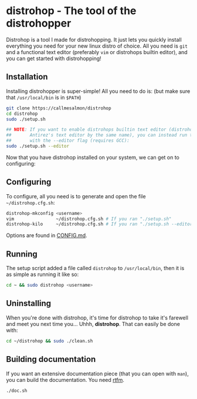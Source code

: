 # distrohop - The tool of the distrohopper
Distrohop is a tool I made for distrohopping. It just lets you quickly install everything you
need for your new linux distro of choice. All you need is ``git`` and a functional
text editor (preferably ``vim`` or distrohops builtin editor), and you can get started with distrohopping!

## Installation
Installing distrohopper is super-simple! All you need to do is: (but make sure that
``/usr/local/bin`` is in ``$PATH``)
```sh 
git clone https://callmesalmon/distrohop
cd distrohop
sudo ./setup.sh

## NOTE: If you want to enable distrohops builtin text editor (distrohop-kilo, based of
##       Antirez's text editor by the same name), you can instead run the setup command
##       with the --editor flag (requires GCC):
sudo ./setup.sh --editor
```
Now that you have distrohop installed on your system, we can get on to configuring:

## Configuring
To configure, all you need is to generate and open the file ``~/distrohop.cfg.sh``:
```sh
distrohop-mkconfig <username>
vim                ~/distrohop.cfg.sh # If you ran "./setup.sh"
distrohop-kilo     ~/distrohop.cfg.sh # If you ran "./setup.sh --editor"
```
Options are found in [CONFIG.md](/CONFIG.md).

## Running
The setup script added a file called ``distrohop`` to ``/usr/local/bin``,
then it is as simple as running it like so:
```sh
cd ~ && sudo distrohop <username>
```

## Uninstalling
When you're done with distrohop, it's time for distrohop to take it's farewell and meet you next time
you... Uhhh, **distrohop**. That can easily be done with:
```sh
cd ~/distrohop && sudo ./clean.sh
```

## Building documentation
If you want an extensive documentation piece (that you can open with ``man``), you can
build the documentation. You need [rtfm](https://github.com/callmesalmon/rtfm).
```sh
./doc.sh
```
